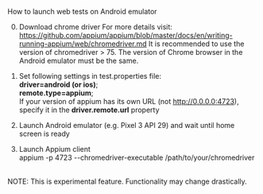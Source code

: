 How to launch web tests on Android emulator  

0) Download chrome driver 
For more details visit: https://github.com/appium/appium/blob/master/docs/en/writing-running-appium/web/chromedriver.md
It is recommended to use the version of chromedriver > 75. 
The version of Chrome browser in the Android emulator must be the same.
1) Set following settings in test.properties file: <br>
<b>driver=android (or ios)</b>; <br>
<b>remote.type=appium</b>; <br>
If your version of appium has its own URL (not http://0.0.0.0:4723), specify it in the <b>driver.remote.url</b> property  

2) Launch Android emulator (e.g. Pixel 3 API 29) and wait until home screen is ready
2) Launch Appium client  
appium -p 4723 --chromedriver-executable /path/to/your/chromedriver  

<br>
NOTE: This is experimental feature. Functionality may change drastically.

